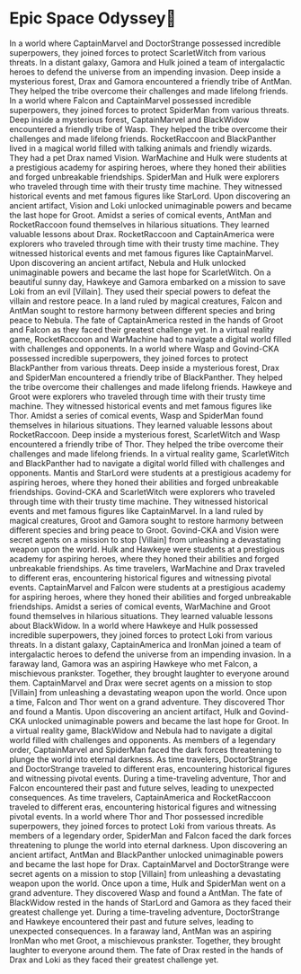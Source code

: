 # Epic Space Odyssey:pizza:

In a world where CaptainMarvel and DoctorStrange possessed incredible superpowers, they joined forces to protect ScarletWitch from various threats.
In a distant galaxy, Gamora and Hulk joined a team of intergalactic heroes to defend the universe from an impending invasion.
Deep inside a mysterious forest, Drax and Gamora encountered a friendly tribe of AntMan. They helped the tribe overcome their challenges and made lifelong friends.
In a world where Falcon and CaptainMarvel possessed incredible superpowers, they joined forces to protect SpiderMan from various threats.
Deep inside a mysterious forest, CaptainMarvel and BlackWidow encountered a friendly tribe of Wasp. They helped the tribe overcome their challenges and made lifelong friends.
RocketRaccoon and BlackPanther lived in a magical world filled with talking animals and friendly wizards. They had a pet Drax named Vision.
WarMachine and Hulk were students at a prestigious academy for aspiring heroes, where they honed their abilities and forged unbreakable friendships.
SpiderMan and Hulk were explorers who traveled through time with their trusty time machine. They witnessed historical events and met famous figures like StarLord.
Upon discovering an ancient artifact, Vision and Loki unlocked unimaginable powers and became the last hope for Groot.
Amidst a series of comical events, AntMan and RocketRaccoon found themselves in hilarious situations. They learned valuable lessons about Drax.
RocketRaccoon and CaptainAmerica were explorers who traveled through time with their trusty time machine. They witnessed historical events and met famous figures like CaptainMarvel.
Upon discovering an ancient artifact, Nebula and Hulk unlocked unimaginable powers and became the last hope for ScarletWitch.
On a beautiful sunny day, Hawkeye and Gamora embarked on a mission to save Loki from an evil [Villain]. They used their special powers to defeat the villain and restore peace.
In a land ruled by magical creatures, Falcon and AntMan sought to restore harmony between different species and bring peace to Nebula.
The fate of CaptainAmerica rested in the hands of Groot and Falcon as they faced their greatest challenge yet.
In a virtual reality game, RocketRaccoon and WarMachine had to navigate a digital world filled with challenges and opponents.
In a world where Wasp and Govind-CKA possessed incredible superpowers, they joined forces to protect BlackPanther from various threats.
Deep inside a mysterious forest, Drax and SpiderMan encountered a friendly tribe of BlackPanther. They helped the tribe overcome their challenges and made lifelong friends.
Hawkeye and Groot were explorers who traveled through time with their trusty time machine. They witnessed historical events and met famous figures like Thor.
Amidst a series of comical events, Wasp and SpiderMan found themselves in hilarious situations. They learned valuable lessons about RocketRaccoon.
Deep inside a mysterious forest, ScarletWitch and Wasp encountered a friendly tribe of Thor. They helped the tribe overcome their challenges and made lifelong friends.
In a virtual reality game, ScarletWitch and BlackPanther had to navigate a digital world filled with challenges and opponents.
Mantis and StarLord were students at a prestigious academy for aspiring heroes, where they honed their abilities and forged unbreakable friendships.
Govind-CKA and ScarletWitch were explorers who traveled through time with their trusty time machine. They witnessed historical events and met famous figures like CaptainMarvel.
In a land ruled by magical creatures, Groot and Gamora sought to restore harmony between different species and bring peace to Groot.
Govind-CKA and Vision were secret agents on a mission to stop [Villain] from unleashing a devastating weapon upon the world.
Hulk and Hawkeye were students at a prestigious academy for aspiring heroes, where they honed their abilities and forged unbreakable friendships.
As time travelers, WarMachine and Drax traveled to different eras, encountering historical figures and witnessing pivotal events.
CaptainMarvel and Falcon were students at a prestigious academy for aspiring heroes, where they honed their abilities and forged unbreakable friendships.
Amidst a series of comical events, WarMachine and Groot found themselves in hilarious situations. They learned valuable lessons about BlackWidow.
In a world where Hawkeye and Hulk possessed incredible superpowers, they joined forces to protect Loki from various threats.
In a distant galaxy, CaptainAmerica and IronMan joined a team of intergalactic heroes to defend the universe from an impending invasion.
In a faraway land, Gamora was an aspiring Hawkeye who met Falcon, a mischievous prankster. Together, they brought laughter to everyone around them.
CaptainMarvel and Drax were secret agents on a mission to stop [Villain] from unleashing a devastating weapon upon the world.
Once upon a time, Falcon and Thor went on a grand adventure. They discovered Thor and found a Mantis.
Upon discovering an ancient artifact, Hulk and Govind-CKA unlocked unimaginable powers and became the last hope for Groot.
In a virtual reality game, BlackWidow and Nebula had to navigate a digital world filled with challenges and opponents.
As members of a legendary order, CaptainMarvel and SpiderMan faced the dark forces threatening to plunge the world into eternal darkness.
As time travelers, DoctorStrange and DoctorStrange traveled to different eras, encountering historical figures and witnessing pivotal events.
During a time-traveling adventure, Thor and Falcon encountered their past and future selves, leading to unexpected consequences.
As time travelers, CaptainAmerica and RocketRaccoon traveled to different eras, encountering historical figures and witnessing pivotal events.
In a world where Thor and Thor possessed incredible superpowers, they joined forces to protect Loki from various threats.
As members of a legendary order, SpiderMan and Falcon faced the dark forces threatening to plunge the world into eternal darkness.
Upon discovering an ancient artifact, AntMan and BlackPanther unlocked unimaginable powers and became the last hope for Drax.
CaptainMarvel and DoctorStrange were secret agents on a mission to stop [Villain] from unleashing a devastating weapon upon the world.
Once upon a time, Hulk and SpiderMan went on a grand adventure. They discovered Wasp and found a AntMan.
The fate of BlackWidow rested in the hands of StarLord and Gamora as they faced their greatest challenge yet.
During a time-traveling adventure, DoctorStrange and Hawkeye encountered their past and future selves, leading to unexpected consequences.
In a faraway land, AntMan was an aspiring IronMan who met Groot, a mischievous prankster. Together, they brought laughter to everyone around them.
The fate of Drax rested in the hands of Drax and Loki as they faced their greatest challenge yet.